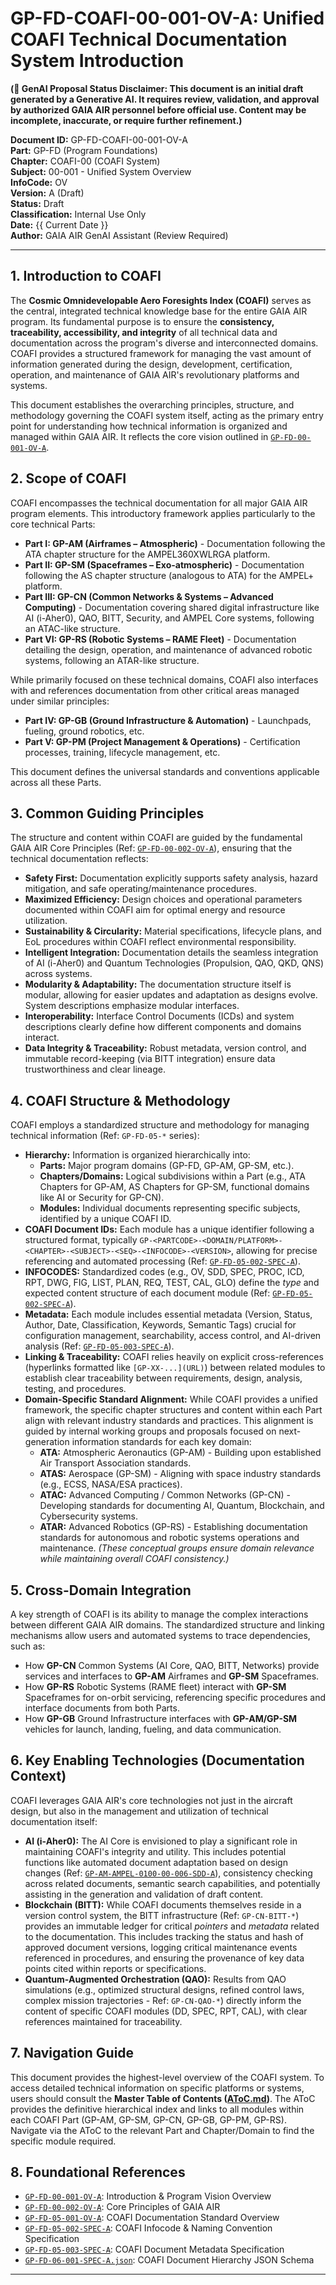 # GP-FD-COAFI-00-001-OV-A: Unified COAFI Technical Documentation System Introduction

**(🚨 GenAI Proposal Status Disclaimer: This document is an initial draft generated by a Generative AI. It requires review, validation, and approval by authorized GAIA AIR personnel before official use. Content may be incomplete, inaccurate, or require further refinement.)**

**Document ID:** GP-FD-COAFI-00-001-OV-A  
**Part:** GP-FD (Program Foundations)  
**Chapter:** COAFI-00 (COAFI System)  
**Subject:** 00-001 - Unified System Overview  
**InfoCode:** OV  
**Version:** A (Draft)  
**Status:** Draft  
**Classification:** Internal Use Only  
**Date:** {{ Current Date }}  
**Author:** GAIA AIR GenAI Assistant (Review Required)

---

## 1. Introduction to COAFI

The **Cosmic Omnidevelopable Aero Foresights Index (COAFI)** serves as the central, integrated technical knowledge base for the entire GAIA AIR program. Its fundamental purpose is to ensure the **consistency, traceability, accessibility, and integrity** of all technical data and documentation across the program's diverse and interconnected domains. COAFI provides a structured framework for managing the vast amount of information generated during the design, development, certification, operation, and maintenance of GAIA AIR's revolutionary platforms and systems.

This document establishes the overarching principles, structure, and methodology governing the COAFI system itself, acting as the primary entry point for understanding how technical information is organized and managed within GAIA AIR. It reflects the core vision outlined in [`GP-FD-00-001-OV-A`](https://github.com/Robbbo-T/Robbbo-T/blob/main/docs/GP-FD/00/GP-FD-00-001-OV-A.md).

## 2. Scope of COAFI

COAFI encompasses the technical documentation for all major GAIA AIR program elements. This introductory framework applies particularly to the core technical Parts:

*   **Part I: GP-AM (Airframes – Atmospheric)** - Documentation following the ATA chapter structure for the AMPEL360XWLRGA platform.
*   **Part II: GP-SM (Spaceframes – Exo-atmospheric)** - Documentation following the AS chapter structure (analogous to ATA) for the AMPEL+ platform.
*   **Part III: GP-CN (Common Networks & Systems – Advanced Computing)** - Documentation covering shared digital infrastructure like AI (i-Aher0), QAO, BITT, Security, and AMPEL Core systems, following an ATAC-like structure.
*   **Part VI: GP-RS (Robotic Systems – RAME Fleet)** - Documentation detailing the design, operation, and maintenance of advanced robotic systems, following an ATAR-like structure.

While primarily focused on these technical domains, COAFI also interfaces with and references documentation from other critical areas managed under similar principles:

*   **Part IV: GP-GB (Ground Infrastructure & Automation)** - Launchpads, fueling, ground robotics, etc.
*   **Part V: GP-PM (Project Management & Operations)** - Certification processes, training, lifecycle management, etc.

This document defines the universal standards and conventions applicable across all these Parts.

## 3. Common Guiding Principles

The structure and content within COAFI are guided by the fundamental GAIA AIR Core Principles (Ref: [`GP-FD-00-002-OV-A`](https://github.com/Robbbo-T/Robbbo-T/blob/main/docs/GP-FD/00/GP-FD-00-002-OV-A.md)), ensuring that the technical documentation reflects:

*   **Safety First:** Documentation explicitly supports safety analysis, hazard mitigation, and safe operating/maintenance procedures.
*   **Maximized Efficiency:** Design choices and operational parameters documented within COAFI aim for optimal energy and resource utilization.
*   **Sustainability & Circularity:** Material specifications, lifecycle plans, and EoL procedures within COAFI reflect environmental responsibility.
*   **Intelligent Integration:** Documentation details the seamless integration of AI (i-Aher0) and Quantum Technologies (Propulsion, QAO, QKD, QNS) across systems.
*   **Modularity & Adaptability:** The documentation structure itself is modular, allowing for easier updates and adaptation as designs evolve. System descriptions emphasize modular interfaces.
*   **Interoperability:** Interface Control Documents (ICDs) and system descriptions clearly define how different components and domains interact.
*   **Data Integrity & Traceability:** Robust metadata, version control, and immutable record-keeping (via BITT integration) ensure data trustworthiness and clear lineage.

## 4. COAFI Structure & Methodology

COAFI employs a standardized structure and methodology for managing technical information (Ref: `GP-FD-05-*` series):

*   **Hierarchy:** Information is organized hierarchically into:
    *   **Parts:** Major program domains (GP-FD, GP-AM, GP-SM, etc.).
    *   **Chapters/Domains:** Logical subdivisions within a Part (e.g., ATA Chapters for GP-AM, AS Chapters for GP-SM, functional domains like AI or Security for GP-CN).
    *   **Modules:** Individual documents representing specific subjects, identified by a unique COAFI ID.
*   **COAFI Document IDs:** Each module has a unique identifier following a structured format, typically `GP-<PARTCODE>-<DOMAIN/PLATFORM>-<CHAPTER>-<SUBJECT>-<SEQ>-<INFOCODE>-<VERSION>`, allowing for precise referencing and automated processing (Ref: [`GP-FD-05-002-SPEC-A`](https://github.com/Robbbo-T/Robbbo-T/blob/main/docs/GP-FD/05/GP-FD-05-002-SPEC-A.md)).
*   **INFOCODES:** Standardized codes (e.g., OV, SDD, SPEC, PROC, ICD, RPT, DWG, FIG, LIST, PLAN, REQ, TEST, CAL, GLO) define the *type* and expected content structure of each document module (Ref: [`GP-FD-05-002-SPEC-A`](https://github.com/Robbbo-T/Robbbo-T/blob/main/docs/GP-FD/05/GP-FD-05-002-SPEC-A.md)).
*   **Metadata:** Each module includes essential metadata (Version, Status, Author, Date, Classification, Keywords, Semantic Tags) crucial for configuration management, searchability, access control, and AI-driven analysis (Ref: [`GP-FD-05-003-SPEC-A`](https://github.com/Robbbo-T/Robbbo-T/blob/main/docs/GP-FD/05/GP-FD-05-003-SPEC-A.md)).
*   **Linking & Traceability:** COAFI relies heavily on explicit cross-references (hyperlinks formatted like `[GP-XX-...](URL)`) between related modules to establish clear traceability between requirements, design, analysis, testing, and procedures.
*   **Domain-Specific Standard Alignment:** While COAFI provides a unified framework, the specific chapter structures and content within each Part align with relevant industry standards and practices. This alignment is guided by internal working groups and proposals focused on next-generation information standards for each key domain:
    *   **ATA:** Atmospheric Aeronautics (GP-AM) - Building upon established Air Transport Association standards.
    *   **ATAS:** Aerospace (GP-SM) - Aligning with space industry standards (e.g., ECSS, NASA/ESA practices).
    *   **ATAC:** Advanced Computing / Common Networks (GP-CN) - Developing standards for documenting AI, Quantum, Blockchain, and Cybersecurity systems.
    *   **ATAR:** Advanced Robotics (GP-RS) - Establishing documentation standards for autonomous and robotic systems operations and maintenance.
    *(These conceptual groups ensure domain relevance while maintaining overall COAFI consistency.)*

## 5. Cross-Domain Integration

A key strength of COAFI is its ability to manage the complex interactions between different GAIA AIR domains. The standardized structure and linking mechanisms allow users and automated systems to trace dependencies, such as:
*   How **GP-CN** Common Systems (AI Core, QAO, BITT, Networks) provide services and interfaces to **GP-AM** Airframes and **GP-SM** Spaceframes.
*   How **GP-RS** Robotic Systems (RAME fleet) interact with **GP-SM** Spaceframes for on-orbit servicing, referencing specific procedures and interface documents from both Parts.
*   How **GP-GB** Ground Infrastructure interfaces with **GP-AM/GP-SM** vehicles for launch, landing, fueling, and data communication.

## 6. Key Enabling Technologies (Documentation Context)

COAFI leverages GAIA AIR's core technologies not just in the aircraft design, but also in the management and utilization of technical documentation itself:

*   **AI (i-Aher0):** The AI Core is envisioned to play a significant role in maintaining COAFI's integrity and utility. This includes potential functions like automated document adaptation based on design changes (Ref: [`GP-AM-AMPEL-0100-00-006-SDD-A`](https://github.com/Robbbo-T/Robbbo-T/blob/main/docs/GP-AM/00/GP-AM-AMPEL-0100-00-006-SDD-A.md)), consistency checking across related documents, semantic search capabilities, and potentially assisting in the generation and validation of draft content.
*   **Blockchain (BITT):** While COAFI documents themselves reside in a version control system, the BITT infrastructure (Ref: `GP-CN-BITT-*`) provides an immutable ledger for critical *pointers* and *metadata* related to the documentation. This includes tracking the status and hash of approved document versions, logging critical maintenance events referenced in procedures, and ensuring the provenance of key data points cited within reports or specifications.
*   **Quantum-Augmented Orchestration (QAO):** Results from QAO simulations (e.g., optimized structural designs, refined control laws, complex mission trajectories - Ref: `GP-CN-QAO-*`) directly inform the content of specific COAFI modules (DD, SPEC, RPT, CAL), with clear references maintained for traceability.

## 7. Navigation Guide

This document provides the highest-level overview of the COAFI system. To access detailed technical information on specific platforms or systems, users should consult the **Master Table of Contents ([AToC.md](https://github.com/Robbbo-T/Robbbo-T/blob/main/AToC.md))**. The AToC provides the definitive hierarchical index and links to all modules within each COAFI Part (GP-AM, GP-SM, GP-CN, GP-GB, GP-PM, GP-RS). Navigate via the AToC to the relevant Part and Chapter/Domain to find the specific module required.

## 8. Foundational References

*   [`GP-FD-00-001-OV-A`](https://github.com/Robbbo-T/Robbbo-T/blob/main/docs/GP-FD/00/GP-FD-00-001-OV-A.md): Introduction & Program Vision Overview
*   [`GP-FD-00-002-OV-A`](https://github.com/Robbbo-T/Robbbo-T/blob/main/docs/GP-FD/00/GP-FD-00-002-OV-A.md): Core Principles of GAIA AIR
*   [`GP-FD-05-001-OV-A`](https://github.com/Robbbo-T/Robbbo-T/blob/main/docs/GP-FD/05/GP-FD-05-001-OV-A.md): COAFI Documentation Standard Overview
*   [`GP-FD-05-002-SPEC-A`](https://github.com/Robbbo-T/Robbbo-T/blob/main/docs/GP-FD/05/GP-FD-05-002-SPEC-A.md): COAFI Infocode & Naming Convention Specification
*   [`GP-FD-05-003-SPEC-A`](https://github.com/Robbbo-T/Robbbo-T/blob/main/docs/GP-FD/05/GP-FD-05-003-SPEC-A.md): COAFI Document Metadata Specification
*   [`GP-FD-06-001-SPEC-A.json`](https://github.com/Robbbo-T/Robbbo-T/blob/main/docs/GP-FD/06/GP-FD-06-001-SPEC-A.json): COAFI Document Hierarchy JSON Schema

---

